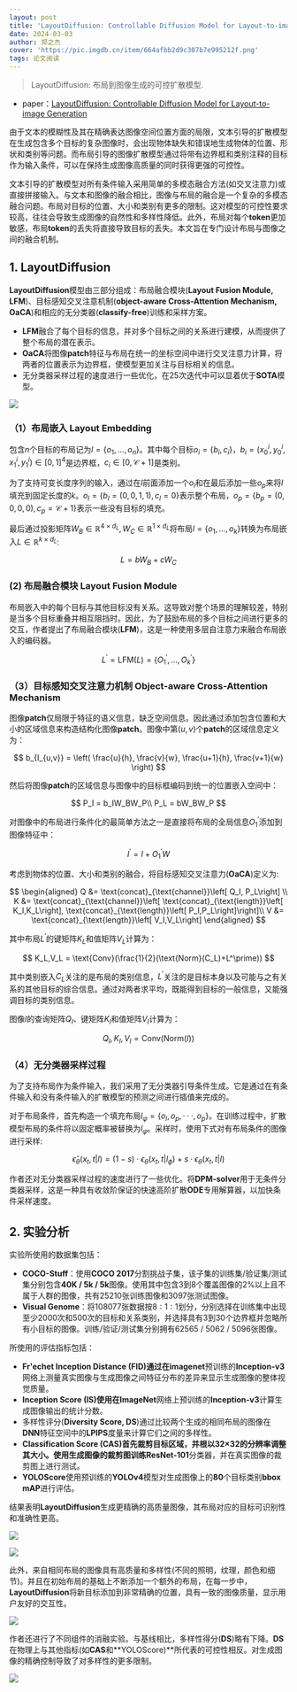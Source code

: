 ```yaml
---
layout: post
title: 'LayoutDiffusion: Controllable Diffusion Model for Layout-to-image Generation'
date: 2024-03-03
author: 郑之杰
cover: 'https://pic.imgdb.cn/item/664afbb2d9c307b7e995212f.png'
tags: 论文阅读
---
```


> LayoutDiffusion: 布局到图像生成的可控扩散模型.

- paper：[LayoutDiffusion: Controllable Diffusion Model for Layout-to-image Generation](https://arxiv.org/abs/2303.17189)

由于文本的模糊性及其在精确表达图像空间位置方面的局限，文本引导的扩散模型在生成包含多个目标的复杂图像时，会出现物体缺失和错误地生成物体的位置、形状和类别等问题。而布局引导的图像扩散模型通过将带有边界框和类别注释的目标作为输入条件，可以在保持生成图像高质量的同时获得更强的可控性。

文本引导的扩散模型对所有条件输入采用简单的多模态融合方法(如交叉注意力)或直接拼接输入。与文本和图像的融合相比，图像与布局的融合是一个复杂的多模态融合问题。布局对目标的位置、大小和类别有更多的限制。这对模型的可控性要求较高，往往会导致生成图像的自然性和多样性降低。此外，布局对每个**token**更加敏感，布局**token**的丢失将直接导致目标的丢失。本文旨在专门设计布局与图像之间的融合机制。

## 1. LayoutDiffusion

**LayoutDiffusion**模型由三部分组成：布局融合模块(**Layout Fusion Module, LFM**)、目标感知交叉注意机制(**object-aware Cross-Attention Mechanism, OaCA**)和相应的无分类器(**classify-free**)训练和采样方案。
- **LFM**融合了每个目标的信息，并对多个目标之间的关系进行建模，从而提供了整个布局的潜在表示。
- **OaCA**将图像**patch**特征与布局在统一的坐标空间中进行交叉注意力计算，将两者的位置表示为边界框，使模型更加关注与目标相关的信息。
- 无分类器采样过程的速度进行一些优化，在25次迭代中可以显着优于**SOTA**模型。

![](https://pic.imgdb.cn/item/6650509ed9c307b7e9623aba.png)

### （1）布局嵌入 Layout Embedding

包含$n$个目标的布局记为$l=\{o_1,...,o_n\}$。其中每个目标$o_i=\{b_i,c_i\}$，$b_i=(x_0^i,y_0^i,x_1^i,y_1^i)\in [0,1]^4$是边界框，$c_i\in [0, \mathcal{C}+1]$是类别。

为了支持可变长度序列的输入，通过在$l$前面添加一个$o_l$和在最后添加一些$o_p$来将$l$填充到固定长度的$k$。$o_l=\{b_l=(0,0,1,1),c_l=0\}$表示整个布局，$o_p=\{b_p=(0,0,0,0),c_p=\mathcal{C}+1\}$表示一些没有目标的填充。

最后通过投影矩阵$W_B\in \mathbb{R}^{4\times d_L},W_C\in \mathbb{R}^{1\times d_L}$将布局$l=\{o_1,...,o_k\}$转换为布局嵌入$L\in \mathbb{R}^{k\times d_L}$:

$$
L=bW_B+cW_C
$$

### (2) 布局融合模块 Layout Fusion Module

布局嵌入中的每个目标与其他目标没有关系。这导致对整个场景的理解较差，特别是当多个目标重叠并相互阻挡时。因此，为了鼓励布局的多个目标之间进行更多的交互，作者提出了布局融合模块(**LFM**)，这是一种使用多层自注意力来融合布局嵌入的编码器。

$$
L^\prime = \text{LFM}(L) = \{O_1^\prime,...,O_k^\prime\}
$$

### （3）目标感知交叉注意力机制 Object-aware Cross-Attention Mechanism

图像**patch**仅局限于特征的语义信息，缺乏空间信息。因此通过添加包含位置和大小的区域信息来构造结构化图像**patch**。图像中第$(u,v)$个**patch**的区域信息定义为：

$$
b_{I_{u,v}} = \left( \frac{u}{h}, \frac{v}{w}, \frac{u+1}{h}, \frac{v+1}{w} \right)
$$

然后将图像**patch**的区域信息与图像中的目标框编码到统一的位置嵌入空间中：

$$
P_I = b_IW_BW_P\\
P_L = bW_BW_P
$$

对图像中的布局进行条件化的最简单方法之一是直接将布局的全局信息$O_1^\prime$添加到图像特征中：

$$
I^\prime = I+O_1^\prime W
$$

考虑到物体的位置、大小和类别的融合，将目标感知交叉注意力(**OaCA**)定义为:

$$
\begin{aligned}
Q &= \text{concat}_{\text{channel}}\left[ Q_I, P_L\right] \\
K &= \text{concat}_{\text{channel}}\left[ \text{concat}_{\text{length}}\left[ K_I,K_L\right], \text{concat}_{\text{length}}\left[ P_I,P_L\right]\right]\\
V &= \text{concat}_{\text{length}}\left[ V_I,V_L\right]
\end{aligned}
$$

其中布局$L^\prime$的键矩阵$K_L$和值矩阵$V_L$计算为：

$$
K_L,V_L = \text{Conv}(\frac{1}{2}(\text{Norm}(C_L)+L^\prime))
$$

其中类别嵌入$C_L$关注的是布局的类别信息，$L^\prime$关注的是目标本身以及可能与之有关系的其他目标的综合信息。通过对两者求平均，既能得到目标的一般信息，又能强调目标的类别信息。

图像$I$的查询矩阵$Q_I$、键矩阵$K_I$和值矩阵$V_I$计算为：

$$
Q_I, K_I,V_I = \text{Conv}(\text{Norm}(I))
$$

### （4）无分类器采样过程

为了支持布局作为条件输入，我们采用了无分类器引导条件生成。它是通过在有条件输入和没有条件输入的扩散模型的预测之间进行插值来完成的。

对于布局条件，首先构造一个填充布局$l_φ = \{o_l, o_p,···,o_p\}$。在训练过程中，扩散模型布局的条件将以固定概率被替换为$l_φ$。采样时，使用下式对有布局条件的图像进行采样:

$$
\hat{\epsilon}_\theta (x_t,t|l) = (1-s)\cdot \epsilon_\theta (x_t,t|l_\phi) + s\cdot \epsilon_\theta (x_t,t|l)
$$

作者还对无分类器采样过程的速度进行了一些优化。将**DPM-solver**用于无条件分类器采样，这是一种具有收敛阶保证的快速高阶扩散**ODE**专用解算器，以加快条件采样速度。

## 2. 实验分析

实验所使用的数据集包括：
- **COCO-Stuff**：使用**COCO 2017**分割挑战子集，该子集的训练集/验证集/测试集分别包含**40K / 5k / 5k**图像。使用其中包含3到8个覆盖图像的2\%以上且不属于人群的图像，共有25210张训练图像和3097张测试图像。
- **Visual Genome**：将108077张数据按$8:1:1$划分，分别选择在训练集中出现至少2000次和500次的目标和关系类别，并选择具有3到30个边界框并忽略所有小目标的图像。训练/验证/测试集分别拥有62565 / 5062 / 5096张图像。

所使用的评估指标包括：
- **Fr'echet Inception Distance (FID)**通过在**imagenet**预训练的**Inception-v3**网络上测量真实图像与生成图像之间特征分布的差异来显示生成图像的整体视觉质量。
- **Inception Score (IS)**使用在**ImageNet**网络上预训练的**Inception-v3**计算生成图像输出的统计分数。
- 多样性评分(**Diversity Score, DS**)通过比较两个生成的相同布局的图像在**DNN**特征空间中的**LPIPS**度量来计算它们之间的多样性。
- **Classification Score (CAS)**首先裁剪目标区域，并根以32×32的分辨率调整其大小。使用生成图像的裁剪图训练**ResNet-101**分类器，并在真实图像的裁剪图上进行测试。
- **YOLOScore**使用预训练的**YOLOv4**模型对生成图像上的**80**个目标类别**bbox mAP**进行评估。

结果表明**LayoutDiffusion**生成更精确的高质量图像，其布局对应的目标可识别性和准确性更高。

![](https://pic.imgdb.cn/item/665060c3d9c307b7e973623b.png)

![](https://pic.imgdb.cn/item/6650603fd9c307b7e972f0ff.png)

此外，来自相同布局的图像具有高质量和多样性(不同的照明，纹理，颜色和细节)。并且在初始布局的基础上不断添加一个额外的布局，在每一步中，**LayoutDiffusion**将新目标添加到非常精确的位置，具有一致的图像质量，显示用户友好的交互性。

![](https://pic.imgdb.cn/item/6650609bd9c307b7e9733d41.png)

作者还进行了不同组件的消融实验。与基线相比，多样性得分(**DS**)略有下降。**DS**在物理上与其他指标(如**CAS**和**YOLOScore)**所代表的可控性相反。对生成图像的精确控制导致了对多样性的更多限制。

![](https://pic.imgdb.cn/item/6650613dd9c307b7e973c991.png)

